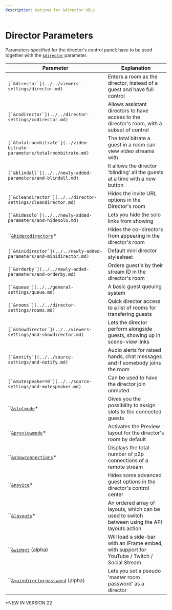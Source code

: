 ```yaml
---
description: Options for &director URLs
---
```


# Director Parameters

Parameters specified for the director's control panel; have to be used together with the [`&director`](../../viewers-settings/director.md) parameter.

| Parameter                                                                  | Explanation                                                                                   |
| -------------------------------------------------------------------------- | --------------------------------------------------------------------------------------------- |
| ``[`&director`](../../viewers-settings/director.md)``                      | Enters a room as the director, instead of a guest and have full control                       |
| ``[`&codirector`](../../director-settings/codirector.md)``                 | Allows assistant directors to have access to the director's room, with a subset of control    |
| ``[`&totalroombitrate`](../video-bitrate-parameters/totalroombitrate.md)`` | The total bitrate a guest in a room can view video streams with                               |
| ``[`&blindall`](../../newly-added-parameters/and-blindall.md)``            | It allows the director 'blinding' all the guests at a time with a new button                  |
| ``[`&cleandirector`](../../director-settings/cleandirector.md)``           | Hides the invite URL options in the Director's room                                           |
| ``[`&hidesolo`](../../newly-added-parameters/and-hidesolo.md)``            | Lets you hide the solo links from showing                                                     |
| ``[`&hidecodirectors`](and-hidecodirectors.md)\*                           | Hides the co-directors from appearing in the director's room                                  |
| ``[`&minidirector`](../../newly-added-parameters/and-minidirector.md)``    | Default mini director stylesheet                                                              |
| ``[`&orderby`](../../newly-added-parameters/and-orderby.md)``              | Orders guest's by their stream ID in the director's room                                      |
| ``[`&queue`](../../general-settings/queue.md)``                            | A basic guest queuing system                                                                  |
| ``[`&rooms`](../../director-settings/rooms.md)``                           | Quick director access to a list of rooms for transfering guests                               |
| ``[`&showdirector`](../../viewers-settings/and-showdirector.md)``          | Lets the director perform alongside guests, showing up in scene-view links                    |
| ``[`&notify`](../../source-settings/and-notify.md)``                       | Audio alerts for raised hands, chat messages and if somebody joins the room                   |
| ``[`&mutespeaker=0`](../../source-settings/and-mutespeaker.md)``           | Can be used to have the director join unmuted                                                 |
| ``[`&slotmode`](and-slotmode.md)\*                                         | Gives you the possibility to assign slots to the connected guests                             |
| ``[`&previewmode`](and-previewmode.md)\*                                   | Activates the Preview layout for the director's room by default                               |
| ``[`&showconnections`](../settings-parameters/and-showconnections.md)\*    | Displays the total number of p2p connections of a remote stream                               |
| ``[`&novice`](and-novice.md)\*                                             | Hides some advanced guest options in the director's control center                            |
| ``[`&layouts`](and-layouts.md)\*                                           | An ordered array of layouts, which can be used to switch between using the API layouts action |
| ``[`&widget`](../settings-parameters/and-widget-alpha.md) (alpha)          | Will load a side-bar with an IFrame embed, with support for YouTube / Twitch / Social Stream  |
| ``[`&maindirectorpassword`](and-maindirectorpassword-alpha.md) (alpha)     | Lets you set a pseudo 'master room password' as a director                                    |

\*NEW IN VERSION 22
